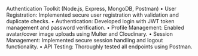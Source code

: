 Authentication Toolkit (Node.js, Express, MongoDB, Postman) 
• User Registration: Implemented secure user registration with validation and duplicate checks.
• Authentication: Developed login with JWT token management and password verification.
• Profile Management: Enabled avatar/cover image uploads using Multer and Cloudinary.
• Session Management: Implemented secure session handling and logout functionality.
• API Testing: Thoroughly tested all endpoints using Postman.
